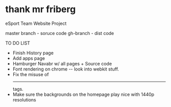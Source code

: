 # thank mr friberg
eSport Team Website Project

master branch - soruce code
gh-branch - dist code

TO DO LIST
- Finish History page
- Add apps page
- Hamburger Navabr w/ all pages + Source code
- Font rendering on chrome -- look into webkit stuff.
- Fix the misuse of <hr> tags.
- Make sure the backgrounds on the homepage play nice with 1440p resolutions
